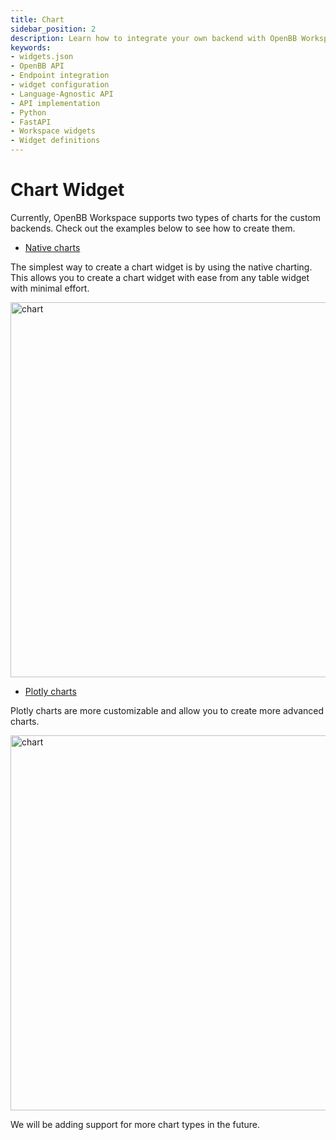```yaml
---
title: Chart
sidebar_position: 2
description: Learn how to integrate your own backend with OpenBB Workspace using the cookie-cutter or language-agnostic API approaches, with illustrative guides and principles for handling widget.json files, APIs, interfaces, Python, FastAPI, and more.
keywords:
- widgets.json
- OpenBB API
- Endpoint integration
- widget configuration
- Language-Agnostic API
- API implementation
- Python
- FastAPI
- Workspace widgets
- Widget definitions
---
```


# Chart Widget

Currently, OpenBB Workspace supports two types of charts for the custom backends. Check out the examples below to see how to create them.

- [Native charts](/content/workspace/custom-backend/Widgets/chart/native.md)

The simplest way to create a chart widget is by using the native charting. This allows you to create a chart widget with ease from any table widget with minimal effort.

<img className="pro-border-gradient" width="600" alt="chart" src="https://openbb-assets.s3.us-east-1.amazonaws.com/docs/pro/native+chart.png" />

- [Plotly charts](/content/workspace/custom-backend/Widgets/chart/plotly.md)

Plotly charts are more customizable and allow you to create more advanced charts.

<img className="pro-border-gradient" width="600" alt="chart" src="https://openbb-assets.s3.us-east-1.amazonaws.com/docs/pro/plotly-chart.png" />


We will be adding support for more chart types in the future.
